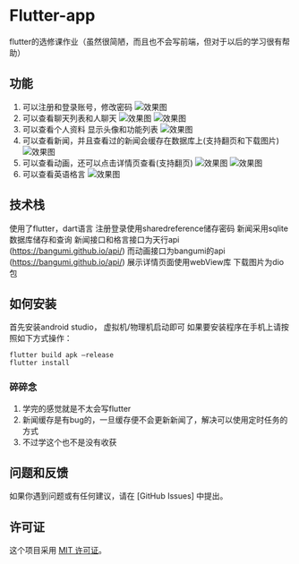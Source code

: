 # Flutter-app

flutter的选修课作业（虽然很简陋，而且也不会写前端，但对于以后的学习很有帮助）

## 功能

1. 可以注册和登录账号，修改密码
![效果图](srcimg/1.png)
2. 可以查看聊天列表和人聊天
![效果图](srcimg/3.png) ![效果图](srcimg/5.png)
3. 可以查看个人资料 显示头像和功能列表
![效果图](srcimg/4.png)
4. 可以查看新闻，并且查看过的新闻会缓存在数据库上(支持翻页和下载图片)
![效果图](srcimg/6.png)
5. 可以查看动画，还可以点击详情页查看(支持翻页)
![效果图](srcimg/7.png) ![效果图](srcimg/8.png)
6. 可以查看英语格言
![效果图](srcimg/9.png)

## 技术栈

使用了flutter，dart语言
注册登录使用sharedreference储存密码
新闻采用sqlite数据库储存和查询
新闻接口和格言接口为天行api (https://bangumi.github.io/api/)
而动画接口为bangumi的api  (https://bangumi.github.io/api/)
展示详情页面使用webView库
下载图片为dio包


## 如何安装

首先安装android studio，
虚拟机/物理机启动即可
如果要安装程序在手机上请按照如下方式操作：
```
flutter build apk –release
flutter install
```

### 碎碎念

1. 学完的感觉就是不太会写flutter
2. 新闻缓存是有bug的，一旦缓存便不会更新新闻了，解决可以使用定时任务的方式
3. 不过学这个也不是没有收获

## 问题和反馈

如果你遇到问题或有任何建议，请在 [GitHub Issues] 中提出。

## 许可证

这个项目采用 [MIT 许可证](LICENSE)。


